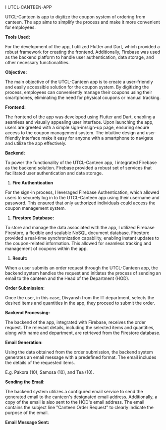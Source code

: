 ﻿
I
UTCL-CANTEEN-APP

UTCL-Canteen is app to digitize the coupon system of ordering from canteen. The app aims to simplify the process and make it more convenient for employees.

**Tools Used:**

For the development of the app, I utilized Flutter and Dart, which provided a robust framework for creating the frontend. Additionally, Firebase was used as the backend platform to handle user authentication, data storage, and other necessary functionalities.

**Objective:**

The main objective of the UTCL-Canteen app is to create a user-friendly and easily accessible solution for the coupon system. By digitizing the process, employees can conveniently manage their coupons using their smartphones, eliminating the need for physical coupons or manual tracking.

**Frontend:**

The frontend of the app was developed using Flutter and Dart, enabling a seamless and visually appealing user interface. Upon launching the app, users are greeted with a simple sign-in/sign-up page, ensuring secure access to the coupon management system. The intuitive design and user-friendly interface make it easy for anyone with a smartphone to navigate and utilize the app effectively.


**Backend:**

To power the functionality of the UTCL-Canteen app, I integrated Firebase as the backend solution. Firebase provided a robust set of services that facilitated user authentication and data storage.

1. **Fire Authentication**

For the sign-in process, I leveraged Firebase Authentication, which allowed users to securely log in to the UTCL-Canteen app using their username and password. This ensured that only authorized individuals could access the coupon management system.



1. **Firestore Database:**

To store and manage the data associated with the app, I utilized Firebase Firestore, a flexible and scalable NoSQL document database. Firestore provided a real-time synchronization capability, enabling instant updates to the coupon-related information. This allowed for seamless tracking and management of coupons within the app.


1. **Result:**

When a user submits an order request through the UTCL-Canteen app, the backend system handles the request and initiates the process of sending an email to the canteen and the Head of the Department (HOD).

**Order Submission:**

Once the user, in this case, Divyansh from the IT department, selects the desired items and quantities in the app, they proceed to submit the order.

**Backend Processing:**

The backend of the app, integrated with Firebase, receives the order request. The relevant details, including the selected items and quantities, along with name and department, are retrieved from the Firestore database.

**Email Generation:**

Using the data obtained from the order submission, the backend system generates an email message with a predefined format. The email includes the details of the requested items.

E.g. Pakora (10), Samosa (10), and Tea (10).

**Sending the Email:**

The backend system utilizes a configured email service to send the generated email to the canteen's designated email address. Additionally, a copy of the email is also sent to the HOD's email address. The email contains the subject line "Canteen Order Request" to clearly indicate the purpose of the email.

**Email Message Sent:**


